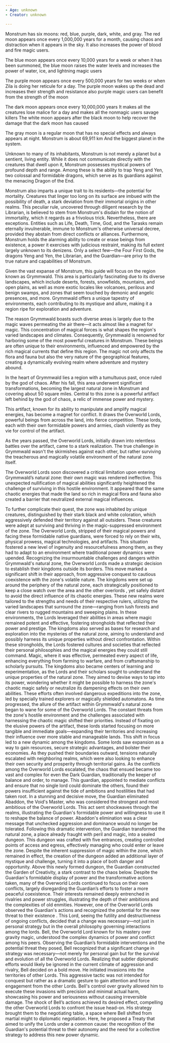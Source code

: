 ```yaml
---
- Age: unknown
- Creator: unknown

---
```


Monstrum has six moons: red, blue, purple, dark, white, and gray. 
The red moon appears once every 1,000,000 years for a month, causing chaos and distraction when it appears in the sky. It also increases the power of blood and fire magic users.

The blue moon appears once every 10,000 years for a week or when it has been summoned, the blue moon raises the water levels and increases the power of water, ice, and  lightning magic users 

The purple moon appears once every 500,000 years for two weeks or when Zila is doing her reticule for a day.
The purple moon wakes up the dead and increases their strength and resistance also purple magic users can benefit from the strength of the moon

The dark moon appears once every 10,000,000 years
It makes all the creatures lose malice for a day and makes all the nonmagic users savage killers 
The white moon appears after the black moon to help recover the damage that the dark moon has caused 

The gray moon is a regular moon that has no special effects and always appears at night. 
Monstrum is about 69,911 km 
And the biggest planet in the system.

Unknown to many of its inhabitants, Monstrum is not merely a planet but a sentient, living entity. While it does not communicate directly with the creatures that dwell upon it, Monstrum possesses mystical powers of profound depth and range. Among these is the ability to trap Yeng and Yen, two colossal and formidable dragons, which serve as its guardians against the menacing Dragon of the End.

Monstrum also imparts a unique trait to its residents—the potential for mortality. Creatures that linger too long on its surface are imbued with the possibility of death, a stark deviation from their immortal origins in other realms. This peculiar rule, uncovered through diligent research by the Librarian, is believed to stem from Monstrum's disdain for the notion of immortality, which it regards as a frivolous trick. Nevertheless, there are exceptions. Entities such as Life, Death, Time, God, and the Tarasks remain eternally invulnerable, immune to Monstrum's otherwise universal decree, provided they abstain from direct conflicts or alliances.
Furthermore, Monstrum holds the alarming ability to create or erase beings from existence, a power it exercises with judicious restraint, making its full extent largely unknown to its denizens. Only a select few—the Four First Gods, the dragons Yeng and Yen, the Librarian, and the Guardian—are privy to the true nature and capabilities of Monstrum.

Given the vast expanse of Monstrum, this guide will focus on the region known as Grymmwald. This area is particularly fascinating due to its diverse landscapes, which include deserts, forests, snowfields, mountains, and open plains, as well as more exotic locales like volcanoes, perilous and benign swamps, and zones that seem touched by demonic and angelic presences, and more. Grymmwald offers a unique tapestry of environments, each contributing to its mystique and allure, making it a region ripe for exploration and adventure.

The reason Grymmwald boasts such diverse areas is largely due to the magic waves permeating the air there—it acts almost like a magnet for magic. This concentration of magical forces is what shapes the region's varied landscapes and climates. Consequently, Grymmwald is renowned for harboring some of the most powerful creatures in Monstrum. These beings are often unique to their environments, influenced and empowered by the rich magical currents that define this region. The magic not only affects the flora and fauna but also the very nature of the geographical features, creating a dynamically evolving realm where adventure and mystery abound.

In the heart of Grymmwald lies a region with a tumultuous past, once ruled by the god of chaos. After his fall, this area underwent significant transformations, becoming the largest natural zone in Monstrum and covering about 50 square miles. Central to this zone is a powerful artifact left behind by the god of chaos, a relic of immense power and mystery.

This artifact, known for its ability to manipulate and amplify magical energies, has become a magnet for conflict. It draws the Overworld Lords, powerful beings from across the land, into fierce competition. These lords, each with their own formidable powers and armies, clash violently as they vie for control of the artifact.

As the years passed, the Overworld Lords, initially drawn into relentless battles over the artifact, came to a stark realization. The true challenge in Grymmwald wasn't the skirmishes against each other, but rather surviving the treacherous and magically volatile environment of the natural zone itself.

The Overworld Lords soon discovered a critical limitation upon entering Grymmwald’s natural zone: their own magic was rendered ineffective. This unexpected nullification of magical abilities significantly heightened the challenge of surviving in this hostile environment. It appeared that the same chaotic energies that made the land so rich in magical flora and fauna also created a barrier that neutralized external magical influences.

To further complicate their quest, the zone was inhabited by unique creatures, distinguished by their stark black and white coloration, which aggressively defended their territory against all outsiders. These creatures were adept at surviving and thriving in the magic-suppressed environment of the zone.
The Overworld Lords, stripped of their magical powers and facing these formidable native guardians, were forced to rely on their wits, physical prowess, magical technologies, and artifacts. This situation fostered a new level of ingenuity and resourcefulness among them, as they had to adapt to an environment where traditional power dynamics were upended.
Recognizing the insurmountable challenges and dangers within Grymmwald's natural zone, the Overworld Lords made a strategic decision to establish their kingdoms outside its borders. This move marked a significant shift in their approach, from aggressive conquest to cautious coexistence with the zone's volatile nature.
The kingdoms were set up around the periphery of the natural zone, each strategically positioned to keep a close watch over the area and the other overlords , yet safely distant to avoid the direct influence of its chaotic energies. These new realms were tailored to the strengths and needs of their respective rulers, utilizing the varied landscapes that surround the zone—ranging from lush forests and clear rivers to rugged mountains and sweeping plains.
In these environments, the Lords leveraged their abilities in areas where magic remained potent and effective, fostering strongholds that reflected their power and prestige. The kingdoms also served as bases for research and exploration into the mysteries of the natural zone, aiming to understand and possibly harness its unique properties without direct confrontation.
Within these strongholds, the Lords fostered cultures and societies that reflected their personal philosophies and the magical energies they could still command. Magic, where it was effective, permeated every aspect of life, enhancing everything from farming to warfare, and from craftsmanship to scholarly pursuits.
The kingdoms also became centers of learning and experimentation, as the Lords and their scholars sought to understand the unique properties of the natural zone. They aimed to devise ways to tap into its power, wondering whether it might be possible to harness the zone's chaotic magic safely or neutralize its dampening effects on their own abilities. These efforts often involved dangerous expeditions into the zone, led by specially trained explorers or magically shielded automatons.
As time progressed, the allure of the artifact within Grymmwald's natural zone began to wane for some of the Overworld Lords. The constant threats from the zone's hostile environment and the challenges associated with harnessing the chaotic magic shifted their priorities. Instead of fixating on the elusive powers of the artifact, these lords started focusing on more tangible and immediate goals—expanding their territories and increasing their influence over more stable and manageable lands.
This shift in focus led to a new dynamic among the kingdoms. Some lords saw expansion as a way to gain resources, secure strategic advantages, and bolster their economies. As they pushed their boundaries outward, tensions naturally escalated with neighboring realms, which were also looking to enhance their own security and prosperity through territorial gains.
As the conflicts among the Overworld Lords escalated, the chaos that ensued became too vast and complex for even the Dark Guardian, traditionally the keeper of balance and order, to manage. This guardian, appointed to mediate conflicts and ensure that no single lord could dominate the others, found their powers insufficient against the tide of ambitions and hostilities that had taken root.
In a stunning and decisive move, the Guardian eliminated Abaddon, the Void's Master, who was considered the strongest and most ambitious of the Overworld Lords. This act sent shockwaves through the realms, illustrating the Guardian's formidable power and willingness to use it to reshape the balance of power. Abaddon's elimination was a clear message that unchecked aggression and dominance would no longer be tolerated.
Following this dramatic intervention, the Guardian transformed the natural zone, a place already fraught with peril and magic, into a sealed dungeon. This dungeon was crafted with five entrances, creating controlled points of access and egress, effectively managing who could enter or leave the zone. Despite the inherent suppression of magic within the zone, which remained in effect, the creation of the dungeon added an additional layer of mystique and challenge, turning it into a place of both danger and opportunity.
Above this newly formed dungeon, the Guardian constructed the Garden of Creativity, a stark contrast to the chaos below.
Despite the Guardian's formidable display of power and the transformative actions taken, many of the Overworld Lords continued to focus on their own conflicts, largely disregarding the Guardian’s efforts to foster a more peaceful coexistence. Their interests remained deeply entrenched in rivalries and power struggles, illustrating the depth of their ambitions and the complexities of old enmities.
However, one of the Overworld Lords observed the Guardian's actions and recognized the potential for the new threat to their existence . This Lord, seeing the futility and destructiveness of ongoing conflicts, decided that a change was necessary—not just in personal strategy but in the overall philosophy governing interactions among the lords.
Bell, the Overworld Lord known for his mastery over gravity magic, understood the complex dynamics of power and conflict among his peers. Observing the Guardian’s formidable interventions and the potential threat they posed, Bell recognized that a significant change in strategy was necessary—not merely for personal gain but for the survival and evolution of all the Overworld Lords.
Realizing that subtler diplomatic efforts would likely be ignored in the current climate of aggression and rivalry, Bell decided on a bold move. He initiated invasions into the territories of other Lords. This aggressive tactic was not intended for conquest but rather as a dramatic gesture to gain attention and force engagement from the other Lords. Bell's control over gravity allowed him to execute these invasions with precision and minimal actual harm, showcasing his power and seriousness without causing irreversible damage.
The shock of Bell’s actions achieved its desired effect, compelling the other Overworld Lords to confront the issue head-on. His strategy brought them to the negotiating table, a space where Bell shifted from martial might to diplomatic negotiation. Here, he proposed a Treaty that aimed to unify the Lords under a common cause: the recognition of the Guardian's potential threat to their autonomy and the need for a collective strategy to address this new power dynamic.


